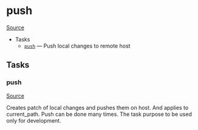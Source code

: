 <!-- DO NOT EDIT THIS FILE! -->
<!-- Instead edit recipe/deploy/push.php -->
<!-- Then run bin/docgen -->

# push

[Source](/recipe/deploy/push.php)



* Tasks
  * [`push`](#push) — Push local changes to remote host


## Tasks
### push
[Source](https://github.com/deployphp/deployer/search?q=push+in%3Afile+language%3Aphp+path%3Arecipe%2Fdeploy+filename%3Apush.php)

Creates patch of local changes and pushes them on host.
And applies to current_path. Push can be done many times.
The task purpose to be used only for development.

